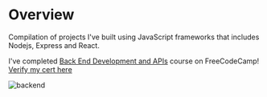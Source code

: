 # Overview
Compilation of projects I've built using JavaScript frameworks that includes Nodejs, Express and React. 

I've completed [Back End Development and APIs](https://www.freecodecamp.org/learn/back-end-development-and-apis/) course on FreeCodeCamp! [Verify my cert here](https://www.freecodecamp.org/certification/ZiQingChew/back-end-development-and-apis)


![backend](https://user-images.githubusercontent.com/92832451/201459094-035eb210-7dfd-4e98-a7ee-61fbbbd20099.png)
